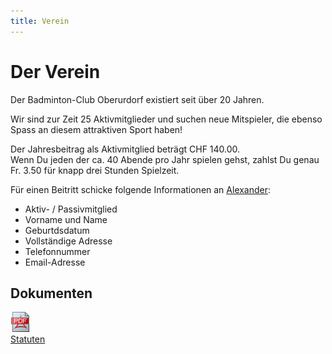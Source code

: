 ```yaml
---
title: Verein
---
```

# Der Verein

Der Badminton-Club Oberurdorf existiert seit über 20 Jahren.

Wir sind zur Zeit 25 Aktivmitglieder und suchen neue Mitspieler, die ebenso Spass an diesem attraktiven Sport haben!

Der Jahresbeitrag als Aktivmitglied beträgt CHF 140.00.  
Wenn Du jeden der ca. 40 Abende pro Jahr spielen gehst, zahlst Du genau Fr. 3.50 für knapp drei Stunden Spielzeit.

Für einen Beitritt schicke folgende Informationen an [Alexander](mailto:alexander.schnittert@outlook.com):

- Aktiv- / Passivmitglied
- Vorname und Name
- Geburtdsdatum
- Vollständige Adresse
- Telefonnummer
- Email-Adresse

## Dokumenten

[![Statuten](pdf.gif)](bc_oberurdorf_statuten.pdf)  
[Statuten](bc_oberurdorf_statuten.pdf)
